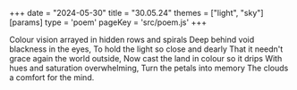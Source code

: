 +++
date = "2024-05-30"
title = "30.05.24"
themes = ["light", "sky"]
[params]
  type = 'poem'
  pageKey = 'src/poem.js'
+++

Colour vision arrayed in hidden rows and spirals
Deep behind void blackness in the eyes,
To hold the light so close and dearly
That it needn't grace again the world outside,
Now cast the land in colour so it drips
With hues and saturation overwhelming,
Turn the petals into memory
The clouds a comfort for the mind.
